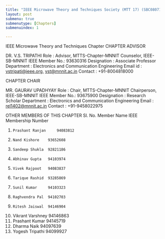 ```yaml
---
title: "IEEE Microwave Theory and Techniques Society (MTT 17) (SBC08071)"
layout: post
submenu: true
submenutype: [Chapters]
submenuindex: 1

---
```


IEEE Microwave Theory and Techniques Chapter
CHAPTER ADVISOR

DR. V.S. TRIPATHI 
Role           : Advisor, MTTS-Chapter-MNNIT
                 Counselor, IEEE-SB-MNNIT 
IEEE Member No.: 93630316 
Designation    : Associate Professor 
Department     : Electronics and Communication Engineering 
Email id       : vstripati@ieee.org, vst@mnnit.ac.in
Contact        : +91-8004818000

CHAPTER CHAIR

MR. GAURAV UPADHYAY
Role           : Chair, MTTS-Chapter-MNNIT
                 Chairperson, IEEE-SB-MNNIT
IEEE Member No.: 93675900
Designation    : Research Scholar
Department     : Electronics and Communication Engineering
Email          : rel1402@mnnit.ac.in
Contact        : +91-9458022975

OTHER MEMBERS OF THIS CHAPTER
Sl. No. 	Member Name 	IEEE Membership Number
 1. 	Prashant Ranjan 	94083812
 2. 	Nand Kishore 	93652608
 3. 	Sandeep Shukla 	92821186
 4. 	Abhinav Gupta 	94103974
 5. 	Vivek Rajpoot 	94083837
 6. 	Tarique Rashid 	93285869
 7. 	Sunil Kumar 	94103323
 8. 	Raghvendra Pal 	94102703
 9. 	Ritesh Jaiswal 	94146904
 10. 	Vikrant Varshney 	94146863
 11. 	Prashant Kumar 	94145719
 12. 	Dharma Naik 	94097639
 13. 	Yogesh Tripathi 	94099927